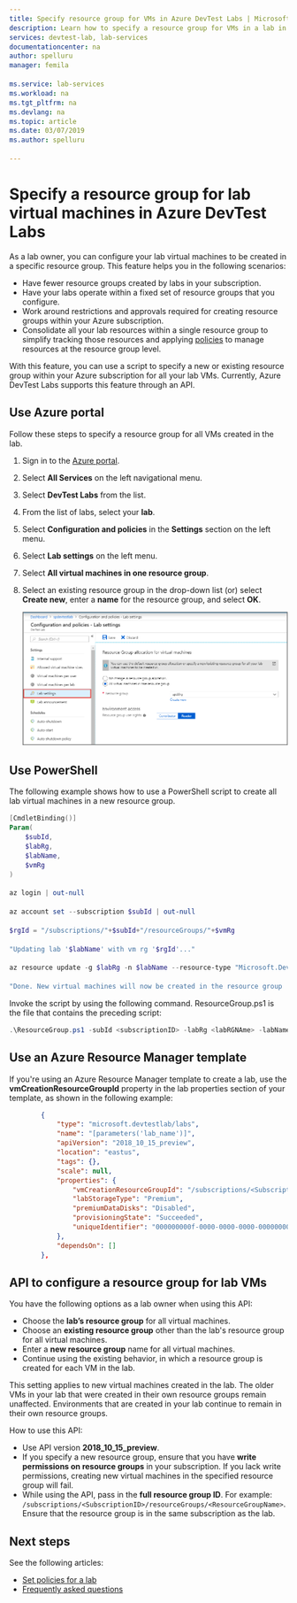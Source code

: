```yaml
---
title: Specify resource group for VMs in Azure DevTest Labs | Microsoft Docs
description: Learn how to specify a resource group for VMs in a lab in Azure DevTest Labs. 
services: devtest-lab, lab-services
documentationcenter: na
author: spelluru
manager: femila

ms.service: lab-services
ms.workload: na
ms.tgt_pltfrm: na
ms.devlang: na
ms.topic: article
ms.date: 03/07/2019
ms.author: spelluru

---
```


# Specify a resource group for lab virtual machines in Azure DevTest Labs

As a lab owner, you can configure your lab virtual machines to be created in a specific resource group. This feature helps you in the following scenarios:

- Have fewer resource groups created by labs in your subscription.
- Have your labs operate within a fixed set of resource groups that you configure.
- Work around restrictions and approvals required for creating resource groups within your Azure subscription.
- Consolidate all your lab resources within a single resource group to simplify tracking those resources and applying [policies](../governance/policy/overview.md) to manage resources at the resource group level.

With this feature, you can use a script to specify a new or existing resource group within your Azure subscription for all your lab VMs. Currently, Azure DevTest Labs supports this feature through an API.

## Use Azure portal
Follow these steps to specify a resource group for all VMs created in the lab. 

1. Sign in to the [Azure portal](https://portal.azure.com).
2. Select **All Services** on the left navigational menu. 
3. Select **DevTest Labs** from the list.
4. From the list of labs, select your **lab**.  
5. Select **Configuration and policies** in the **Settings** section on the left menu. 
6. Select **Lab settings** on the left menu. 
7. Select **All virtual machines in one resource group**. 
8. Select an existing resource group in the drop-down list (or) select **Create new**, enter a **name** for the resource group, and select **OK**. 

    ![Select the resource group for all lab VMs](./media/resource-group-control/select-resource-group.png)

## Use PowerShell 
The following example shows how to use a PowerShell script to create all lab virtual machines in a new resource group.

```PowerShell
[CmdletBinding()]
Param(
    $subId,
    $labRg,
    $labName,
    $vmRg
)

az login | out-null

az account set --subscription $subId | out-null

$rgId = "/subscriptions/"+$subId+"/resourceGroups/"+$vmRg

"Updating lab '$labName' with vm rg '$rgId'..."

az resource update -g $labRg -n $labName --resource-type "Microsoft.DevTestLab/labs" --api-version 2018-10-15-preview --set properties.vmCreationResourceGroupId=$rgId

"Done. New virtual machines will now be created in the resource group '$vmRg'."
```

Invoke the script by using the following command. ResourceGroup.ps1 is the file that contains the preceding script:

```PowerShell
.\ResourceGroup.ps1 -subId <subscriptionID> -labRg <labRGNAme> -labName <LanName> -vmRg <RGName> 
```

## Use an Azure Resource Manager template
If you're using an Azure Resource Manager template to create a lab, use the **vmCreationResourceGroupId** property in the lab properties section of your template, as shown in the following example:

```json
        {
            "type": "microsoft.devtestlab/labs",
            "name": "[parameters('lab_name')]",
            "apiVersion": "2018_10_15_preview",
            "location": "eastus",
            "tags": {},
            "scale": null,
            "properties": {
                "vmCreationResourceGroupId": "/subscriptions/<SubscriptionID>/resourcegroups/<ResourceGroupName>",
                "labStorageType": "Premium",
                "premiumDataDisks": "Disabled",
                "provisioningState": "Succeeded",
                "uniqueIdentifier": "000000000f-0000-0000-0000-00000000000000"
            },
            "dependsOn": []
        },
```


## API to configure a resource group for lab VMs
You have the following options as a lab owner when using this API:

- Choose the **lab’s resource group** for all virtual machines.
- Choose an **existing resource group** other than the lab's resource group for all virtual machines.
- Enter a **new resource group** name for all virtual machines.
- Continue using the existing behavior, in which a resource group is created for each VM in the lab.
 
This setting applies to new virtual machines created in the lab. The older VMs in your lab that were created in their own resource groups remain unaffected. Environments that are created in your lab continue to remain in their own resource groups.

How to use this API:
- Use API version **2018_10_15_preview**.
- If you specify a new resource group, ensure that you have **write permissions on resource groups** in your subscription. If you lack write permissions, creating new virtual machines in the specified resource group will fail.
- While using the API, pass in the **full resource group ID**. For example: `/subscriptions/<SubscriptionID>/resourceGroups/<ResourceGroupName>`. Ensure that the resource group is in the same subscription as the lab. 


## Next steps
See the following articles: 

- [Set policies for a lab](devtest-lab-get-started-with-lab-policies.md)
- [Frequently asked questions](devtest-lab-faq.md)
